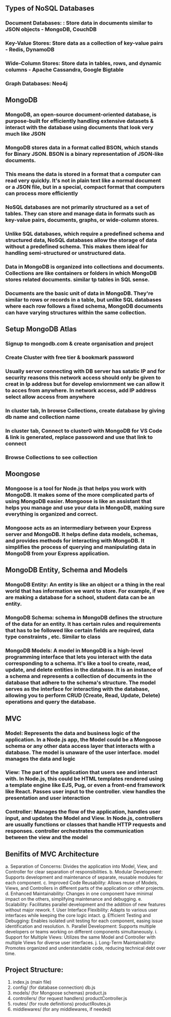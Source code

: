 ## Types of NoSQL Databases
### Document Databases: : Store data in documents similar to JSON objects - MongoDB, CouchDB
### Key-Value Stores: Store data as a collection of key-value pairs - Redis, DynamoDB
### Wide-Column Stores: Store data in tables, rows, and dynamic columns - Apache Cassandra, Google Bigtable
### Graph Databases: Neo4j

## MongoDB
### MongoDB, an open-source document-oriented database, is purpose-built for efficiently handling extensive datasets & interact with the database using documents that look very much like JSON
### MongoDB stores data in a format called BSON, which stands for Binary JSON. BSON is a binary representation of JSON-like documents.
### This means the data is stored in a format that a computer can read very quickly. It's not in plain text like a normal document or a JSON file, but in a special, compact format that computers can process more efficiently
### NoSQL databases are not primarily structured as a set of tables. They can store and manage data in formats such as key-value pairs, documents, graphs, or wide-column stores.
### Unlike SQL databases, which require a predefined schema and structured data, NoSQL databases allow the storage of data without a predefined schema. This makes them ideal for handling semi-structured or unstructured data.
###  Data in MongoDB is organized into collections and documents. Collections are like containers or folders in which MongoDB stores related documents. similar tp tables in SQL sense.
### Documents are the basic unit of data in MongoDB. They're similar to rows or records in a table, but unlike SQL databases where each row follows a fixed schema, MongoDB documents can have varying structures within the same collection.

## Setup MongoDB Atlas
### Signup to mongodb.com & create organisation and project
### Create Cluster with free tier & bookmark password
###  Usually server connecting with DB server has satatic IP and for security reasons this network access should only be given to creat in Ip address but for develop enviornment we can allow it to acces from anywhere. In network access, add IP address select allow access from anywhere
### In cluster tab, In browse Collections, create database by giving db name and collection name 
### In cluster tab, Connect to cluster0 with MongoDB for VS Code & link is generated, replace passoword and use that link to connect
### Browse Collections to see collection

## Moongose
### Mongoose is a tool for Node.js that helps you work with MongoDB. It makes some of the more complicated parts of using MongoDB easier. Mongoose is like an assistant that helps you manage and use your data in MongoDB, making sure everything is organized and correct.
### Mongoose acts as an intermediary between your Express server and MongoDB. It helps define data models, schemas, and provides methods for interacting with MongoDB. It simplifies the process of querying and manipulating data in MongoDB from your Express application.

## MongoDB Entity, Schema and Models
### MongoDB Entity: An entity is like an object or a thing in the real world that has information we want to store. For example, if we are making a database for a school, student data can be an entity.
### MongoDB Schema: schema in MongoDB defines the structure of the data for an entity.  It has certain rules and requirements that has to be followed like certain fields are required, data type constraints , etc. Similar to class
### MongoDB Models: A model in MongoDB is a high-level programming interface that lets you interact with the data corresponding to a schema. It's like a tool to create, read, update, and delete entities in the database. It is an instance of a schema and represents a collection of documents in the database that adhere to the schema's structure. The model serves as the interface for interacting with the database, allowing you to perform CRUD (Create, Read, Update, Delete) operations and query the database.

## MVC
### Model: Represents the data and business logic of the application. In a Node.js app, the Model could be a Mongoose schema or any other data access layer that interacts with a database. The model is unaware of the user interface. model manages the data and logic
### View: The part of the application that users see and interact with. In Node.js, this could be HTML templates rendered using a template engine like EJS, Pug, or even a front-end framework like React. Passes user input to the controller. view handles the presentation and user interaction
### Controller: Manages the flow of the application, handles user input, and updates the Model and View. In Node.js, controllers are usually functions or classes that handle HTTP requests and responses. controller orchestrates the communication between the view and the model

## Benifits of MVC Architecture
a. Separation of Concerns: Divides the application into Model, View, and Controller for clear separation of responsibilities.
b. Modular Development: Supports development and maintenance of separate, reusable modules for each component.
c. Improved Code Reusability: Allows reuse of Models, Views, and Controllers in different parts of the application or other projects.
d. Enhanced Maintainability: Changes in one component have minimal impact on the others, simplifying maintenance and debugging.
e. Scalability: Facilitates parallel development and the addition of new features without major rework.
f. User Interface Flexibility: Adapts to various user interfaces while keeping the core logic intact.
g. Efficient Testing and Debugging: Enables isolated unit testing for each component, easing issue identification and resolution.
h. Parallel Development: Supports multiple developers or teams working on different components simultaneously.
i. Support for Multiple Views: Utilizes the same Model and Controller with multiple Views for diverse user interfaces.
j. Long-Term Maintainability: Promotes organized and understandable code, reducing technical debt over time.

## Project Structure:
1. index.js (main file)
2. config/ (for database connection)
    db.js
3. models/ (for Mongoose schemas)
    product.js
4. controllers/ (for request handlers)
    productController.js
5. routes/ (for route definitions)
    productRoutes.js
6. middlewares/ (for any middlewares, if needed)

